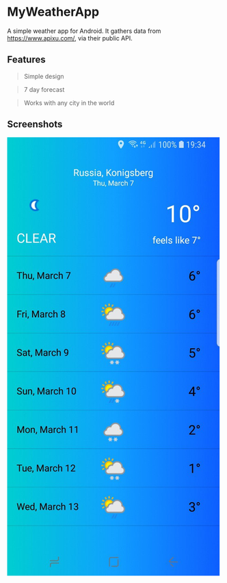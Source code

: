 # MyWeatherApp
A simple weather app for Android. It gathers data from https://www.apixu.com/, via their public API.

Features
---
>Simple design

>7 day forecast

>Works with any city in the world

Screenshots
---
![](https://github.com/Rushanna/WeatherApp/blob/master/photo_2019-03-07%2019.45.20.jpeg)
